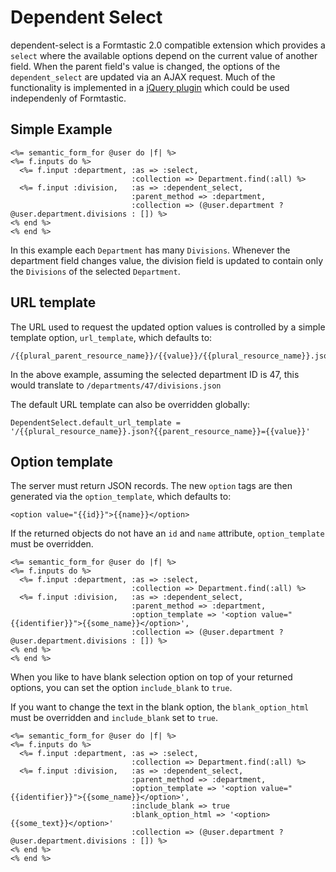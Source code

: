 # Dependent Select #

dependent-select is a Formtastic 2.0 compatible extension which provides a `select` where the available options depend on the current value of another field.  When the parent field's value is changed, the options of the `dependent_select` are updated via an AJAX request.  Much of the functionality is implemented in a [jQuery plugin](https://github.com/topsail/dependent-select/blob/master/lib/assets/javascripts/dependent-select.js) which could be used independenly of Formtastic.

## Simple Example ##

    <%= semantic_form_for @user do |f| %>
    <%= f.inputs do %>
      <%= f.input :department, :as => :select,
                               :collection => Department.find(:all) %>
      <%= f.input :division,   :as => :dependent_select,
                               :parent_method => :department,
                               :collection => (@user.department ? @user.department.divisions : []) %>
    <% end %>
    <% end %>

In this example each `Department` has many `Divisions`.  Whenever the department field changes value, the division field is updated to contain only the `Divisions` of the selected `Department`.

## URL template ##

The URL used to request the updated option values is controlled by a simple template option, `url_template`, which defaults to:

    /{{plural_parent_resource_name}}/{{value}}/{{plural_resource_name}}.json

In the above example, assuming the selected department ID is 47, this would translate to `/departments/47/divisions.json`

The default URL template can also be overridden globally:

    DependentSelect.default_url_template = '/{{plural_resource_name}}.json?{{parent_resource_name}}={{value}}'

## Option template ##

The server must return JSON records.  The new `option` tags are then generated via the `option_template`, which defaults to:

    <option value="{{id}}">{{name}}</option>

If the returned objects do not have an `id` and `name` attribute, `option_template` must be overridden.

    <%= semantic_form_for @user do |f| %>
    <%= f.inputs do %>
      <%= f.input :department, :as => :select,
                               :collection => Department.find(:all) %>
      <%= f.input :division,   :as => :dependent_select,
                               :parent_method => :department,
                               :option_template => '<option value="{{identifier}}">{{some_name}}</option>',
                               :collection => (@user.department ? @user.department.divisions : []) %>
    <% end %>
    <% end %>

When you like to have blank selection option on top of your returned options, you can set the option `include_blank` to `true`.

If you want to change the text in the blank option, the `blank_option_html` must be overridden and `include_blank` set to `true`.

    <%= semantic_form_for @user do |f| %>
    <%= f.inputs do %>
      <%= f.input :department, :as => :select,
                               :collection => Department.find(:all) %>
      <%= f.input :division,   :as => :dependent_select,
                               :parent_method => :department,
                               :option_template => '<option value="{{identifier}}">{{some_name}}</option>',
                               :include_blank => true
                               :blank_option_html => '<option>{{some_text}}</option>'
                               :collection => (@user.department ? @user.department.divisions : []) %>
    <% end %>
    <% end %>
